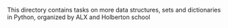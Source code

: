This directory contains tasks on more data structures, sets and dictionaries in Python, organized by ALX and Holberton school
